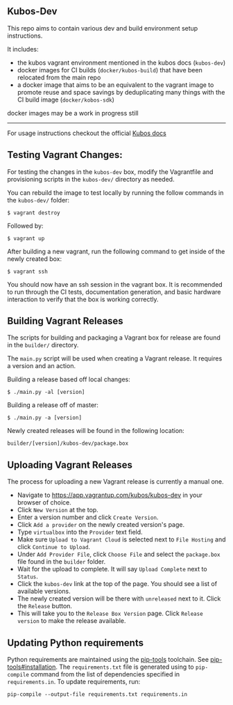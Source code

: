 ##  Kubos-Dev

This repo aims to contain various dev and build environment setup instructions.

It includes:
- the kubos vagrant environment mentioned in the kubos docs (`kubos-dev`)
- docker images for CI builds (`docker/kubos-build`) that have been relocated from the main repo
- a docker image that aims to be an equivalent to the vagrant image to promote reuse and space savings by deduplicating many things with the CI build image (`docker/kobos-sdk`) 

docker images may be a work in progress still


------


For usage instructions checkout the official [Kubos docs](https://docs.kubos.com/latest/sdk-docs/index.html)

## Testing Vagrant Changes:

For testing the changes in the `kubos-dev` box, modify the Vagrantfile and provisioning scripts in the `kubos-dev/` directory as needed.

You can rebuild the image to test locally by running the follow commands in the `kubos-dev/` folder:

    $ vagrant destroy

Followed by:

    $ vagrant up

After building a new vagrant, run the following command to get inside of the newly created box:

    $ vagrant ssh

You should now have an ssh session in the vagrant box. It is recommended to run through the CI tests, documentation generation,
and basic hardware interaction to verify that the box is working correctly.

## Building Vagrant Releases

The scripts for building and packaging a Vagrant box for release are found in the `builder/` directory.

The `main.py` script will be used when creating a Vagrant release.
It requires a version and an action.

Building a release based off local changes:

    $ ./main.py -al [version]

Building a release off of master:

    $ ./main.py -a [version]

Newly created releases will be found in the following location:

    builder/[version]/kubos-dev/package.box

## Uploading Vagrant Releases

The process for uploading a new Vagrant release is currently a manual one.

- Navigate to https://app.vagrantup.com/kubos/kubos-dev in your browser of choice.
- Click `New Version` at the top.
- Enter a version number and click `Create Version`.
- Click `Add a provider` on the newly created version's page.
- Type `virtualbox` into the `Provider` text field.
- Make sure `Upload to Vagrant Cloud` is selected next to `File Hosting` and click `Continue to Upload`.
- Under `Add Provider File`, click `Choose File` and select the `package.box` file found in the `builder` folder.
- Wait for the upload to complete. It will say `Upload Complete` next to `Status`.
- Click the `kubos-dev` link at the top of the page. You should see a list of available versions.
- The newly created version will be there with `unreleased` next to it. Click the `Release` button.
- This will take you to the `Release Box Version` page. Click `Release version` to make the release available.

## Updating Python requirements

Python requirements are maintained using the [pip-tools](https://github.com/jazzband/pip-tools) toolchain. See [pip-tools#installation](https://github.com/jazzband/pip-tools#installation). The `requirements.txt` file is generated using to `pip-compile` command from the list of dependencies specified in `requirements.in`. To update requirements, run:

```
pip-compile --output-file requirements.txt requirements.in
```
